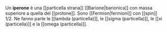 Un **iperone** è una [[particella strana]] [[Barione|barionica]] con massa superiore a quella del [[protone]]. Sono [[Fermion|fermioni]] con [[spin]] 1/2. Ne fanno parte le [[lambda (particella)]], le [[sigma (particella)]], le [[xi (particella)]] e la [[omega (particella)]].